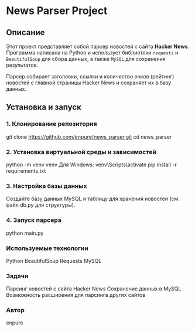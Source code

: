 # News Parser Project

## Описание
Этот проект представляет собой парсер новостей с сайта **Hacker News**. Программа написана на Python и использует библиотеки `requests` 
и `BeautifulSoup` для сбора данных, а также `MySQL` для сохранения результатов.

Парсер собирает заголовки, ссылки и количество очков (рейтинг) новостей с главной страницы Hacker News и сохраняет их в базу данных.

## Установка и запуск

### 1. Клонирование репозитория
git clone https://github.com/enpure/news_parser.git
cd news_parser

### 2. Установка виртуальной среды и зависимостей
python -m venv venv
Для Windows: venv\Scripts\activate
pip install -r requirements.txt

### 3. Настройка базы данных
Создайте базу данных MySQL и таблицу для хранения новостей (см. файл db.py для структуры).

### 4. Запуск парсера
python main.py

### Используемые технологии
Python
BeautifulSoup
Requests
MySQL

### Задачи
Парсинг новостей с сайта Hacker News
Сохранение данных в MySQL
Возможность расширения для парсинга других сайтов

### Автор
enpure
